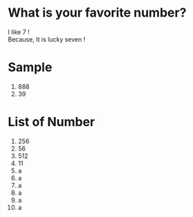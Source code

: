 # What is your favorite number?
I like 7 !  
Because, It is lucky seven !  

# Sample  
1. 888  
2. 39

# List of Number
1. 256  
2. 56   
3. 512
4. 11   
5. a   
6. a   
7. a  
8. a  
9. a  
10. a  
